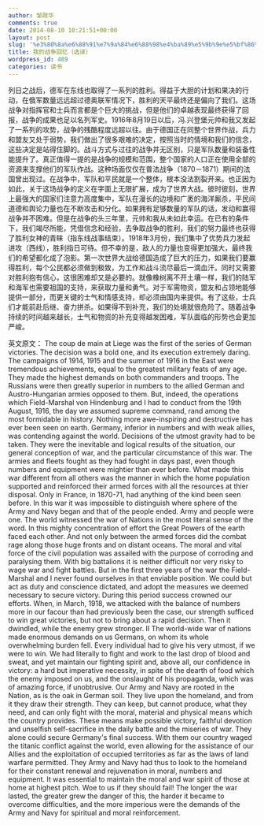 ```yaml
---
author: 邹政华
comments: true
date: 2014-08-10 10:21:51+00:00
layout: post
slug: '%e3%80%8a%e6%88%91%e7%9a%84%e6%88%98%e4%ba%89%e5%9b%9e%e5%bf%86%e3%80%8b%ef%bc%88%e9%80%89%e8%af%91%ef%bc%89'
title: 我的战争回忆（选译）
wordpress_id: 489
categories: 读书
---
```


列日之战后，德军在东线也取得了一系列的胜利。得益于大胆的计划和果决的行动，在俄军数量远远超过德奥联军情况下，胜利的天平最终还是偏向了我们。这场战争对指挥官和士兵而言都是个巨大的挑战，但是他们的卓越表现最终获得了回报，战争的成果也足以名列军史。1916年8月19日以后，冯.兴登堡元帅和我又发起了一系列的攻势，战争的残酷程度远超以往。由于德国正在同整个世界作战，兵力和盟友又处于弱势，我们做出了很多艰难的决定，按照当时的情境和我们的信念，这些决定是站得住脚的。战斗方式与过往的战争并无区别，只是军队数量和装备性能提升了。真正值得一提的是战争的规模和范围，整个国家的人口正在使用全部的资源来支撑他们的军队作战。这种场面仅仅在普法战争（1870－1871）期间的法国曾出现过。在战争中，军队和平民就是一个整体，根本没法割裂开来。也正因为如此，关于这场战争的定义在字面上无限扩展，成为了世界大战。彼时彼刻，世界上最强大的国家们注意力高度集中，军队在漫长的边境和广袤的海洋厮杀，平民间道德和舆论力量也在不断攻击和分化。如果拥有足够数量的军队的话，发动和赢得战争并不困难。但是在战争的头三年里，元帅和我从未如此幸运。在已有的条件下，我们竭尽所能，凭借信念和经验，去争取战争的胜利，我们的努力最终也获得了胜利女神的青睐（指东线战事结束）。1918年3月份，我们集中了优势兵力发起进攻（西线），胜利指日可待。但不幸的是，敌人的力量也变得更加强大，最终我们的希望都化成了泡影。第一次世界大战给德国造成了巨大的压力，如果我们要赢得胜利，每个公民都必须做到极致，为工作和战斗流尽最后一滴血汗。同时又需要对胜利抱有信心，这很困难却又是必要的。就像橡树离不开土壤一样，我们的陆军和海军也需要祖国的支持，来获取力量和勇气。对于军需物资，盟友和占领地能够提供一部分，而更关键的士气和情感支持，却必须由国内来提供。有了这些，士兵们才能前赴后继、奋力拼杀。如果得不到补充，我们的处境就很危险了。随着战争持续的时间越来越长，士气和物资的补充变得越发困难，军队面临的形势也会更加严峻。

英文原文： The coup de main at Liege was the first of the series of German victories. The decision was a bold one, and its execution extremely daring. The campaigns of 1914, 1915 and the summer of 1916 in the East were tremendous achievements, equal to the greatest military feats of any age. They made the highest demands on both commanders and troops. The Russians were then greatly superior in numbers to the allied German and Austro-Hungarian armies opposed to them. But, indeed, the operations which Field-Marshal von Hindenburg and I had to conduct from the 19th August, 1916, the day we assumed supreme command, rand among the most formidable in history. Nothing more awe-inspiring and destructive has ever been seen on earth. Germany, inferior in numbers and with weak allies, was contending against the world. Decisions of the utmost gravity had to be taken. They were the inevitable and logical results of the situation, our general conception of war, and the particular circumstance of this war. The armies and fleets fought as they had fought in days past, even though numbers and equipment were mightier than ever before. What made this war different from all others was the manner in which the home population supported and reinforced their armed forces with all the resources at thier disposal. Only in France, in 1870-71, had anything of the kind been seen before. In this war it was impossible to distinguish where sphere of the Army and Navy began and that of the people ended. Army and people were one. The world witnessed the war of Nations in the most literal sense of the word. In this mighty concentration of effort the Great Powers of the earth faced each other. And not only between the armed forces did the combat rage along those huge fronts and on distant oceans. The moral and vital force of the civil population was assailed with the purpose of corroding and paralysing them. With big battalions it is neither difficult nor very risky to wage war and fight battles. But in the first three years of the war the Field-Marshal and I never found ourselves in that enviable position. We could but act as duty and conscience dictated, and adopt the measures we deemed necessary to secure victory. During this period success crowned our efforts. When, in March, 1918, we attacked with the balance of numbers more in our facour than had previously been the case, our strength sufficed to win great victories, but not to bring about a rapid decision. Then it dwindled, while the enemy grew stronger. II The world-wide war of nations made enormous demands on us Germans, on whom its whole overwhelming burden fell. Every individual had to give his very utmost, if we were to win. We had literally to fight and work to the last drop of blood and sweat, and yet maintain our fighting spirit and, above all, our confidence in victory: a hard but imperative necessity, in spite of the dearth of food which the enemy imposed on us, and the onslaught of his propaganda, which was of amazing force, if unobtrusive. Our Army and Navy are rooted in the Nation, as is the oak in German soil. They live upon the homeland, and from it they draw their strength. They can keep, but cannot produce, what they need, and can only fight with the moral, material and physical means which the country provides. These means make possible victory, faithful devotion and unselfish self-sacrifice in the daily battle and the miseries of war. They alone could secure Germany's final success. With them our country waged the titanic conflict against the world, even allowing for the assistance of our Allies and the exploitation of occupied territories as far as the laws of land warfare permitted. They Army and Navy had thus to look to the homeland for their constant renewal and rejuvenation in moral, numbers and equipment. It was essential to maintain the moral and war spirit of those at home at highest pitch. Woe to us if they should fail! The longer the war lasted, the greater grew the danger of this, the harder it became to overcome difficulties, and the more imperious were the demands of the Army and Navy for spiritual and moral reinforcement.
